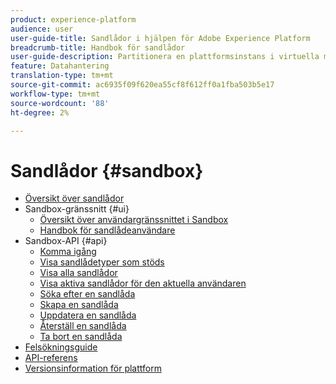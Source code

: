 ```yaml
---
product: experience-platform
audience: user
user-guide-title: Sandlådor i hjälpen för Adobe Experience Platform
breadcrumb-title: Handbok för sandlådor
user-guide-description: Partitionera en plattformsinstans i virtuella miljöer för utveckling, testning och programdistribution.
feature: Datahantering
translation-type: tm+mt
source-git-commit: ac6935f09f620ea55cf8f612ff0a1fba503b5e17
workflow-type: tm+mt
source-wordcount: '88'
ht-degree: 2%

---
```



# Sandlådor {#sandbox}

* [Översikt över sandlådor](home.md)
* Sandbox-gränssnitt {#ui}
   * [Översikt över användargränssnittet i Sandbox](ui/overview.md)
   * [Handbok för sandlådeanvändare](ui/user-guide.md)
* Sandbox-API {#api}
   * [Komma igång](api/getting-started.md)
   * [Visa sandlådetyper som stöds](api/list-sandbox-types.md)
   * [Visa alla sandlådor](api/list-all-sandboxes.md)
   * [Visa aktiva sandlådor för den aktuella användaren](api/list-active-sandboxes.md)
   * [Söka efter en sandlåda](api/look-up-sandbox.md)
   * [Skapa en sandlåda](api/create-sandbox.md)
   * [Uppdatera en sandlåda](api/update-sandbox.md)
   * [Återställ en sandlåda](api/reset-sandbox.md)
   * [Ta bort en sandlåda](api/delete-sandbox.md)
* [Felsökningsguide](troubleshooting-guide.md)
* [API-referens](https://www.adobe.io/apis/experienceplatform/home/api-reference.html#!acpdr/swagger-specs/sandbox-api.yaml)
* [Versionsinformation för plattform](https://www.adobe.com/go/platform-release-notes-en)